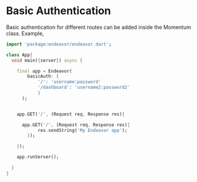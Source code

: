 # Basic Authentication

Basic authentication for different routes can be added inside the Momentum class. Example,

```dart
import 'package:endeavor/endeavor.dart';

class App{
  void main({server}) async {

    final app = Endeavor(
        basicAuth: {
            '/': 'username:password'
            '/dashboard': 'username2:password2'
            }
      );


    app.GET('/', (Request req, Response res){

      app.GET('/', (Request req, Response res){
            res.sendString('My Endeavor app');
        });

    });

    app.runServer();
    
  }
}

```